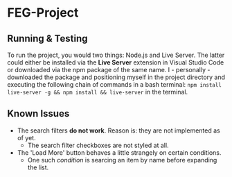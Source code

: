 # FEG-Project
## Running & Testing
To run the project, you would two things: Node.js and Live Server. The latter could either be installed via the __Live Server__ extension in Visual Studio Code or downloaded via the npm package of the same name. I - personally - downloaded the package and positioning myself in the project directory and executing the following chain of commands in a bash terminal: `npm install live-server -g && npm install && live-server` in the terminal.

## Known Issues
* The search filters __do not work__. Reason is: they are not implemented as of yet.
  * The search filter checkboxes are not styled at all.
* The 'Load More' button behaves a little strangely on certain conditions.
  * One such _condition_ is searcing an item by name before expanding the list.
